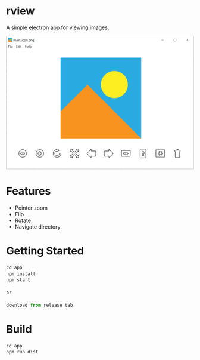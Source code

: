 # rview

A simple electron app for viewing images.

![rview](./screenshots/main.png)

# Features

- Pointer zoom
- Flip
- Rotate
- Navigate directory

# Getting Started
```javascript
cd app
npm install
npm start

or

download from release tab
```

# Build
```
cd app
npm run dist
```
